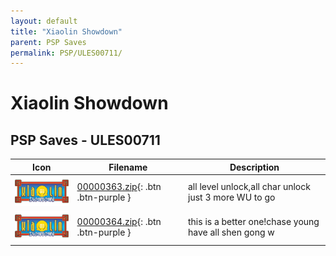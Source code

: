 ```yaml
---
layout: default
title: "Xiaolin Showdown"
parent: PSP Saves
permalink: PSP/ULES00711/
---
```

# Xiaolin Showdown

## PSP Saves - ULES00711

| Icon | Filename | Description |
|------|----------|-------------|
| ![Xiaolin Showdown](ICON0.PNG) | [00000363.zip](00000363.zip){: .btn .btn-purple } | all level unlock,all char unlock just 3 more WU to go |
| ![Xiaolin Showdown](ICON0.PNG) | [00000364.zip](00000364.zip){: .btn .btn-purple } | this is a better one!chase young have all shen gong w |
